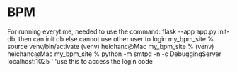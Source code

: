 # BPM
For running everytime, needed to use the command: flask --app app.py init-db, then can init db
else cannot use other user to login
my_bpm_site % source venv/bin/activate
(venv) heichanc@Mac my_bpm_site % 
(venv) heichanc@Mac my_bpm_site % python -m smtpd -n -c DebuggingServer localhost:1025
'
'use this to access the login code
